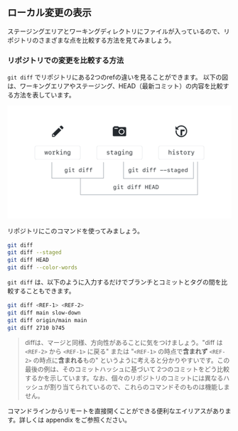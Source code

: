 ## ローカル変更の表示

ステージングエリアとワーキングディレクトリにファイルが入っているので、リポジトリのさまざまな点を比較する方法を見てみましょう。

### リポジトリでの変更を比較する方法

`git diff` でリポジトリにある2つのrefの違いを見ることができます。 以下の図は、ワーキングエリアやステージング、HEAD（最新コミット）の内容を比較する方法を表しています。

![Git diffのオプション](../img/diff-options.png)

リポジトリにこのコマンドを使ってみましょう。

```sh
git diff
git diff --staged
git diff HEAD
git diff --color-words
```

`git diff` は、以下のように入力するだけでブランチとコミットとタグの間を比較することもできます。

```sh
git diff <REF-1> <REF-2>
git diff main slow-down
git diff origin/main main
git diff 2710 b745
```

> diffは、マージと同様、方向性があることに気をつけましょう。"diff は `<REF-2>` から `<REF-1>` に戻る" または "`<REF-1>` の時点で**含まれず** `<REF-2>` の時点に**含まれる**もの" というように考えると分かりやすいです。この最後の例は、そのコミットハッシュに基づいて 2つのコミットをどう比較するかを示しています。なお、個々のリポジトリのコミットには異なるハッシュが割り当てられているので、これらのコマンドそのものは機能しません。

コマンドラインからリモートを直接開くことができる便利なエイリアスがあります。詳しくは appendix をご参照ください。